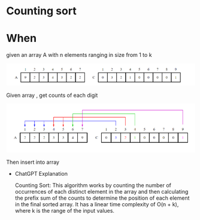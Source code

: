 # Counting sort

# When

given an array A with n elements ranging in size from 1 to k

![Untitled](Untitled%2057.png)

Given array , get counts of each digit 

![Untitled](Untitled%2058.png)

Then insert into array

- ChatGPT Explanation
    
    Counting Sort: This algorithm works by counting the number of occurrences of each distinct element in the array and then calculating the prefix sum of the counts to determine the position of each element in the final sorted array. It has a linear time complexity of O(n + k), where k is the range of the input values.